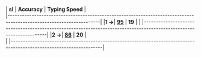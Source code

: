 | **sl**  |   **Accuracy**   | **Typing Speed** |    
|--------------------------------------------------------------------------------------------------------------------|
|**1 ->**| [**95**](https://github.com/cleanhand/phase-1-BHAGYASREE200/blob/main/typing%20speed/Day1.md) | **19**  | 
|
|--------------------------------------------------------------------------------------------------------------------|
|**2 ->**| [**86**](https://github.com/cleanhand/phase-1-BHAGYASREE200/blob/main/typing%20speed/Day2.md) | **20**  |                
|
|--------------------------------------------------------------------------------------------------------------------|
